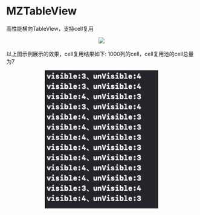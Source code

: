 # MZTableView
高性能横向TableView，支持cell复用

<div align=center>
<img src="1.gif" width="300px" />
</div>

以上图示例展示的效果，cell复用结果如下:
1000列的cell，cell复用池的cell总量为7

<div align=center>
<img src="2.png" width="300px" />
</div>



